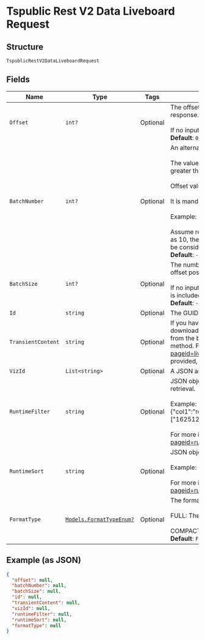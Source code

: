 
# Tspublic Rest V2 Data Liveboard Request

## Structure

`TspublicRestV2DataLiveboardRequest`

## Fields

| Name | Type | Tags | Description |
|  --- | --- | --- | --- |
| `Offset` | `int?` | Optional | The offset point, starting from where the records should be included in the response.<br><br>If no input is provided then offset starts from 0.<br>**Default**: `0` |
| `BatchNumber` | `int?` | Optional | An alternate way to set offset for the starting point of the response.<br><br>The value in offset field will not be considered if batchNumber field has value greater than 0.<br><br>Offset value will be calculated as (batchNumber - 1) * batchSize.<br><br>It is mandatory to provide a value for batchSize with batchNumber.<br><br>Example:<br><br>Assume response has 100 records. Now,  batchNumber is set as 2 and batchSize as 10, then offset value will be 10. So, 10 records starting from 11th record will be considered.<br>**Default**: `-1` |
| `BatchSize` | `int?` | Optional | The number of records that should be included in the response starting from offset position.<br><br>If no input is provided, then all records starting from the value provided in offset is included in the response<br>**Default**: `-1` |
| `Id` | `string` | Optional | The GUID of the Liveboard |
| `TransientContent` | `string` | Optional | If you have embedded ThoughtSpot in your host application, and you want to download Liveboard data with unsaved changes then, pass the transient content from the browser fetch request, using the getExportRequestForCurrentPinboard method. For more information, see https://developers.thoughtspot.com/docs/?pageid=liveboard-export-api#transient-pinboard . If value for this field is provided, then id will not be considered. |
| `VizId` | `List<string>` | Optional | A JSON array of GUIDs of the visualizations in the Liveboard. |
| `RuntimeFilter` | `string` | Optional | JSON object which contains filter condition to filter the data at the time of data retrieval.<br><br>Example: {"col1":"region","op1":"EQ","val1":"northeast","col2":"date","op2":"BET","val2":["1625126400000","1625126400000"]}<br><br>For more information, see https://developers.thoughtspot.com/docs/?pageid=runtime-filters |
| `RuntimeSort` | `string` | Optional | JSON object which provides columns to sort the data at the time of data retrieval.<br><br>Example: {"sortCol1":"region","asc1":true,"sortCol2":"date"}<br><br>For more information, see https://developers.thoughtspot.com/docs/?pageid=runtime-filters. |
| `FormatType` | [`Models.FormatTypeEnum?`](../../doc/models/format-type-enum.md) | Optional | The format of the data in the response.<br><br>FULL: The response comes in "column":"value" format.<br><br>COMPACT: The response includes only the value of the columns.<br>**Default**: `FormatTypeEnum.COMPACT` |

## Example (as JSON)

```json
{
  "offset": null,
  "batchNumber": null,
  "batchSize": null,
  "id": null,
  "transientContent": null,
  "vizId": null,
  "runtimeFilter": null,
  "runtimeSort": null,
  "formatType": null
}
```

